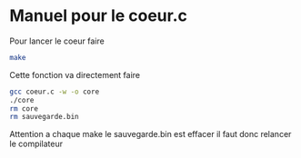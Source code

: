 # Manuel pour le coeur.c

Pour lancer le coeur faire 
```bash
make
```
Cette fonction va directement faire 
```bash
gcc coeur.c -w -o core
./core
rm core
rm sauvegarde.bin
```
Attention a chaque make le sauvegarde.bin est effacer il faut donc relancer le compilateur
